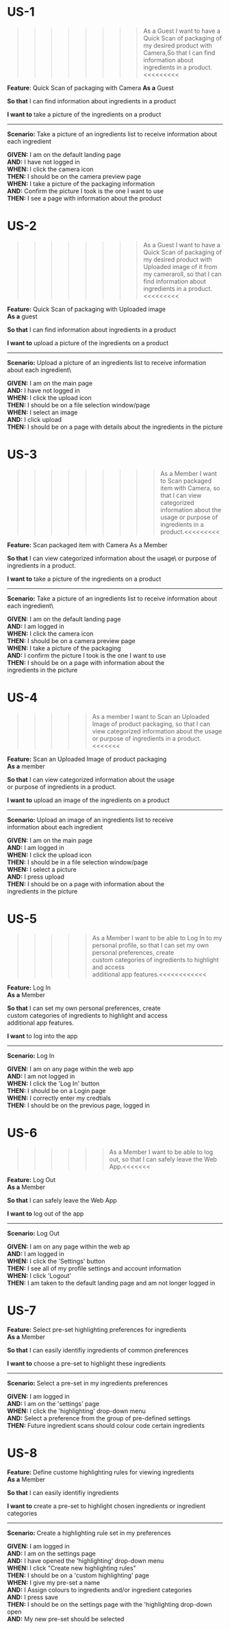 # US-1 

>>>>>>>>As a Guest I want to have a Quick Scan of packaging of my desired product with Camera,So that I can find information about ingredients in a product.<<<<<<<<<

**Feature**: Quick Scan of packaging with Camera
**As a** Guest

**So that** I can find information about ingredients in a product

**I want to** take a picture of the ingredients on a product
<hr>

**Scenario:** Take a picture of an ingredients list to receive information about each ingredient  

**GIVEN:** I am on the default landing page  
**AND:** I have not logged in  
**WHEN:** I click the camera icon   
**THEN:** I should be on the camera preview page   
**WHEN:** I take a picture of the packaging information   
**AND:** Confirm the picture I took is the one I want to use   
**THEN:** I see a page with information about the product
    
# US-2 
>>>>>>>>As a Guest I want to have a Quick Scan of packaging of my desired product with Uploaded image of it from my cameraroll, so that I can find information about ingredients in a product.<<<<<<<<<

**Feature:** Quick Scan of packaging with Uploaded image\
**As a** guest  
 
**So that** I can find information about ingredients in a product

**I want to** upload a picture of the ingredients on a product
<hr>

**Scenario:** Upload a picture of an ingredients list to receive 
information about each ingredient\

**GIVEN:** I am on the main page\
**AND:** I have not logged in\
**WHEN:** I click the upload icon\
**THEN:** I should be on a file selection window/page\
**WHEN:** I select an image\
**AND:** I click upload\
**THEN:** I should be on a page with details about the ingredients in the picture  
  

# US-3 

>>>>>>>>>As a Member I want to Scan packaged item with Camera, so that I can view categorized information about the usage or purpose of ingredients in a product.<<<<<<<<<

**Feature:** Scan packaged item with Camera 
As a Member

**So that** I can view categorized information about the usage\ 
or purpose of ingredients in a product.

**I want to** take a picture of the ingredients on a product
<hr> 

**Scenario:** Take a picture of an ingredients list to receive 
information about each ingredient\

**GIVEN:** I am on the default landing page\
**AND:** I am logged in\
**WHEN:** I click the camera icon\
**THEN:** I should be on a camera preview page\
**WHEN:** I take a picture of the packaging\
**AND:** I confirm the picture I took is the one I want to use\
**THEN:** I should be on a page with information about the   
ingredients in the picture

  
# US-4
>>>>>As a member I want to Scan an Uploaded Image of product packaging, so that I can view categorized information about the usage or purpose of ingredients in a product.<<<<<<<
 

**Feature:** Scan an Uploaded Image of product packaging  
**As a** member  
  
**So that** I can view categorized information about the usage   
or purpose of ingredients in a product.  

**I want to** upload an image of the ingredients on a product  
<hr> 

**Scenario:** Upload an image of an ingredients list to receive   
information about each ingredient  

**GIVEN:** I am on the main page  
**AND:** I am logged in  
**WHEN:** I click the upload icon  
**THEN:** I should be in a file selection window/page  
**WHEN:** I select a picture  
**AND:** I press upload  
**THEN:** I should be on a page with information about the   
ingredients in the picture  

# US-5 

>>>>>As a Member I want to be able to Log In to my personal profile, so that I can set my own personal preferences, create   
custom categories of ingredients to highlight and access  
additional app features.<<<<<<<<<<<<

**Feature:** Log In  
**As a** Member  

**So that** I can set my own personal preferences, create   
custom categories of ingredients to highlight and access  
additional app features.  

**I want** to log into the app 
<hr> 

**Scenario:** Log In  

**GIVEN:** I am on any page within the web app  
**AND:** I am not logged in  
**WHEN:** I click the 'Log In' button  
**THEN:** I should be on a Login page  
**WHEN:** I correctly enter my credtials  
**THEN:** I should be on the previous page, logged in  

# US-6 
>>>>>>As a Member I want to be able to log out, so that I can safely leave the Web App.<<<<<<<


**Feature:** Log Out  
**As a** Member  
  
**So that** I can safely leave the Web App  
  
**I want to** log out of the app  
<hr> 
  
**Scenario:** Log Out  
  
**GIVEN:** I am on any page within the web ap  
**AND:** I am logged in  
**WHEN:** I click the 'Settings' button  
**THEN:** I see all of my profile settings and account information  
**WHEN:** I click 'Logout'  
**THEN:** I am taken to the default landing page and am not longer logged in  
  
# US-7 

**Feature:** Select pre-set highlighting preferences for ingredients  
**As a** Member  
  
**So that** I can easily identifiy ingredients of common preferences  
  
**I want to** choose a pre-set to highlight these ingredients  
<hr> 
  
**Scenario:** Select a pre-set in my ingredients preferences  
  
**GIVEN:** I am logged in  
**AND:** I am on the 'settings' page  
**WHEN:** I click the 'highlighting' drop-down menu  
**AND:** Select a preference from the group of pre-defined settings  
**THEN:** Future ingredient scans should colour code certain ingredients  
  
# US-8

**Feature:** Define custome highlighting rules for viewing ingredients  
**As a** Member  

**So that** I can easily identifiy ingredients  

**I want to** create a pre-set to highlight chosen ingredients or ingredient categories  
<hr>
  
**Scenario:** Create a highlighting rule set in my preferences  
  
**GIVEN:** I am logged in  
**AND:** I am on the settings page  
**AND:** I have opened the 'highlighting' drop-down menu  
**WHEN:** I click "Create new highlighting rules"  
**THEN:** I should be on a 'custom highlighting' page  
**WHEN:** I give my pre-set a name  
**AND:** I Assign colours to ingredients and/or ingredient categories  
**AND:** I press save  
**THEN:** I should be on the settings page with the 'highlighting drop-down open  
**AND:** My new pre-set should be selected  
  
